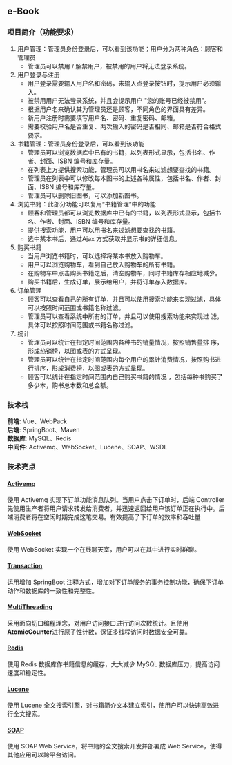 ## e-Book
### 项目简介（功能要求）
1. 用户管理：管理员身份登录后，可以看到该功能；用户分为两种角色：顾客和管理员
	* 管理员可以禁用 / 解禁用户，被禁用的用户将无法登录系统。
2. 用户登录与注册
	* 用户登录需要输入用户名和密码，未输入点登录按钮时，提示用户必须输入。
	* 被禁用用户无法登录系统，并且会提示用户 "您的账号已经被禁用"。 
	* 根据用户名来确认其为管理员还是顾客，不同角色的界面具有差异。
	* 新用户注册时需要填写用户名、密码、重复密码、邮箱。
	* 需要校验用户名是否重复、两次输入的密码是否相同、邮箱是否符合格式要求。
3. 书籍管理：管理员身份登录后，可以看到该功能
	* 管理员可以浏览数据库中已有的书籍，以列表形式显示，包括书名、作者、封面、ISBN 编号和库存量。
	* 在列表上方提供搜索功能，管理员可以用书名来过滤想要查找的书籍。
	* 管理员在列表中可以修改每本图书的上述各种属性，包括书名、作者、封面、ISBN 编号和库存量。
	* 管理员可以删除旧图书，可以添加新图书。
4. 浏览书籍：此部分功能可以复用“书籍管理”中的功能
	* 顾客和管理员都可以浏览数据库中已有的书籍，以列表形式显示，包括书名、作者、封面、ISBN 编号和库存量。
	* 提供搜索功能，用户可以用书名来过滤想要查找的书籍。
	* 选中某本书后，通过Ajax 方式获取并显示书的详细信息。
5. 购买书籍
	* 当用户浏览书籍时，可以选择将某本书放入购物车。
	* 用户可以浏览购物车，看到自己放入购物车的所有书籍。
	* 在购物车中点击购买书籍之后，清空购物车，同时书籍库存相应地减少。
	* 购买书籍后，生成订单，展示给用户，并将订单存入数据库。
6. 订单管理
	* 顾客可以查看自己的所有订单，并且可以使用搜索功能来实现过滤，具体可以按照时间范围或书籍名称过滤。
	* 管理员可以查看系统中所有的订单，并且可以使用搜索功能来实现过
	滤，具体可以按照时间范围或书籍名称过滤。
7. 统计
	* 管理员可以统计在指定时间范围内各种书的销量情况，按照销售量排
	序，形成热销榜，以图或表的方式呈现。
	* 管理员可以统计在指定时间范围内每个用户的累计消费情况，按照购书进行排序，形成消费榜，以图或表的方式呈现。
	* 顾客可以统计在指定时间范围内自己购买书籍的情况 ，包括每种书购买了多少本，购书总本数和总金额。

### 技术栈
**前端**: Vue、WebPack </br>
**后端**: SpringBoot、Maven </br>
**数据库**: MySQL、Redis </br>
**中间件**: Activemq、WebSocket、Lucene、SOAP、WSDL </br>

### 技术亮点
#### [Activemq](https://github.com/WilliamX1/bookstore/blob/main/hw/hw1/hw1.md)
使用 Activemq 实现下订单功能消息队列。当用户点击下订单时，后端 Controller 先使用生产者将用户请求转发给消费者，并迅速返回给用户该订单正在执行中。后端消费者将在空闲时期完成这笔交易。有效提高了下订单的效率和吞吐量
#### [WebSocket](https://github.com/WilliamX1/bookstore/blob/main/hw/hw2/hw2.md)
使用 WebSocket 实现一个在线聊天室，用户可以在其中进行实时群聊。
#### [Transaction](https://github.com/WilliamX1/bookstore/blob/main/hw/hw2/hw2.md)
运用增加 SpringBoot 注释方式，增加对下订单服务的事务控制功能，确保下订单动作和数据库的一致性和完整性。
#### [MultiThreading](https://github.com/WilliamX1/bookstore/blob/main/hw/hw3/hw3.md)
采用面向切口编程理念，对用户访问接口进行访问次数统计。且使用**AtomicCounter**进行原子性计数，保证多线程访问时数据安全可靠。
#### [Redis](https://github.com/WilliamX1/bookstore/blob/main/hw/hw3/hw3.md)
使用 Redis 数据库作书籍信息的缓存，大大减少 MySQL 数据库压力，提高访问速度和稳定性。
#### [Lucene](https://github.com/WilliamX1/bookstore/blob/main/hw/hw4/hw4.md)
使用 Lucene 全文搜索引擎，对书籍简介文本建立索引，使用户可以快速高效进行全文搜索。
#### [SOAP](https://github.com/WilliamX1/bookstore/blob/main/hw/hw4/hw4.md)
使用 SOAP Web Service，将书籍的全文搜索开发并部署成 Web Service，使得其他应用可以跨平台访问。

